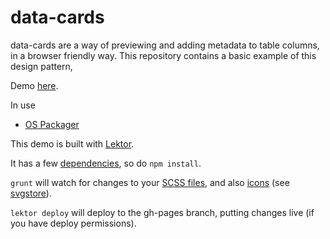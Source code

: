 # data-cards

data-cards are a way of previewing and adding metadata to table columns, in a browser friendly way. This repository contains a basic example of this design pattern,

Demo [here](http://p.smth.uk/data-cards/).

In use
- [OS Packager](http://p.smth.uk/os-mockup-packager/packager/describe-data/)

This demo is built with [Lektor](https://www.getlektor.com/).

It has a few [dependencies](package.json), so do `npm install`.

`grunt` will watch for changes to your [SCSS files](assets/scss), and also [icons](assets/icons) (see [svgstore](https://github.com/FWeinb/grunt-svgstore)).

`lektor deploy` will deploy to the gh-pages branch, putting changes live (if you have deploy permissions).
